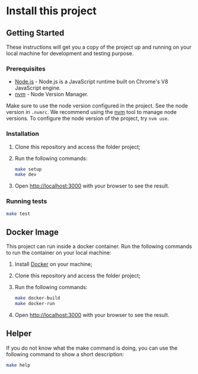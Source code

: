 # Install this project

## Getting Started

These instructions will get you a copy of the project up and running on your local machine for development and testing purpose.

### Prerequisites

- [Node.js](https://nodejs.org) - Node.js is a JavaScript runtime built on Chrome's V8 JavaScript engine.
- [nvm](https://github.com/nvm-sh/nvm) - Node Version Manager.

Make sure to use the node version configured in the project. See the node version in `.nvmrc`.
We recommend using the [nvm](https://github.com/nvm-sh/nvm) tool to manage node versions.
To configure the node version of the project, try `nvm use`.

### Installation

1. Clone this repository and access the folder project;

2. Run the following commands:

    ```bash
    make setup
    make dev
    ```

3. Open [http://localhost:3000](http://localhost:3000) with your browser to see the result.

### Running tests

```bash
make test
```

## Docker Image

This project can run inside a docker container. Run the following commands to run the container on your local machine:

1. Install [Docker](https://docs.docker.com/get-docker/) on your machine;

2. Clone this repository and access the folder project;

3. Run the following commands:

    ```bash
    make docker-build
    make docker-run
    ```

4. Open [http://localhost:3000](http://localhost:3000) with your browser to see the result.

## Helper

If you do not know what the make command is doing, you can use the following command to show a short description:

```bash
make help
```
